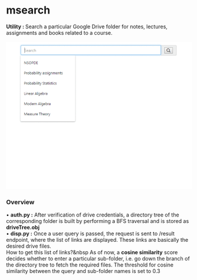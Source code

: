 # msearch
<b>Utility : </b> Search a particular Google Drive folder for notes, lectures, assignments and books related to a course.<br><br>
![img1](https://github.com/anshu1997/msearch/blob/master/img1.gif)
<br>
### Overview
• <b>auth.py :</b> After verification of drive credentials, a directory tree of the corresponding folder is built by performing a BFS traversal and is stored as <b>driveTree.obj</b><br>
• <b>disp.py :</b> Once a user query is passed, the request is sent to /result endpoint, where the list of links are displayed. These links are basically the desired drive files. <br> How to get this list of links?&nbsp As of now, a <b>cosine similarity</b> score decides whether to enter a particular sub-folder, i.e. go down the branch of the directory tree to fetch the required files. The threshold for cosine similarity between the query and sub-folder names is set to 0.3
